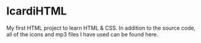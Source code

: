 # IcardiHTML
My first HTML project to learn HTML &amp; CSS. 
In addition to the source code, all of the icons and mp3 files I have used can be found here.
